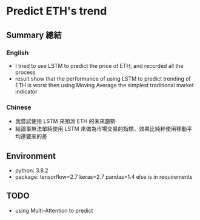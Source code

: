 # Predict ETH's trend

## Summary 總結
### English
- I tried to use LSTM to predict the price of ETH, and recorded all the process
- result show that the performance of using LSTM to predict trending of ETH is worst then using Moving Average the simplest traditional market indicator
### Chinese
- 我嘗試使用 LSTM 來預測 ETH 的未來趨勢
- 結論事無法單純使用 LSTM 來做為市場交易的指標，效果比純粹使用移動平均還要來的差

## Environment
- python: 3.8.2
- package: 
    tensorflow=2.7
    keras=2.7
    pandas=1.4
    else is in requirements

## TODO
- using Multi-Attention to predict